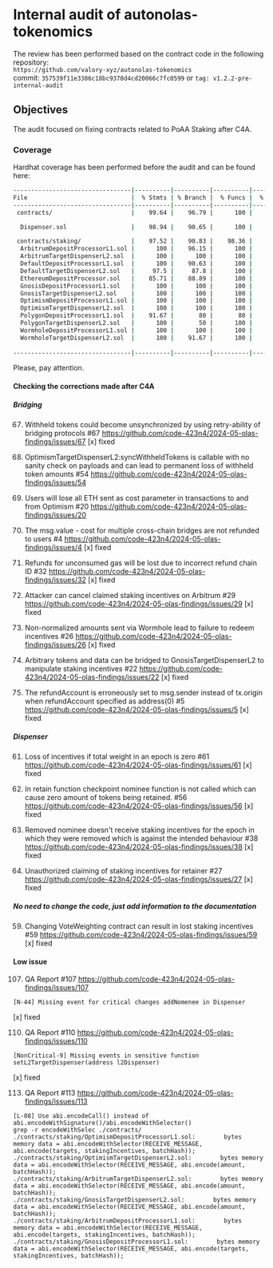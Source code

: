 # Internal audit of autonolas-tokenomics
The review has been performed based on the contract code in the following repository:<br>
`https://github.com/valory-xyz/autonolas-tokenomics` <br>
commit: `357539f11e3386c18bc9370d4cd20066c7fc0599` or `tag: v1.2.2-pre-internal-audit`<br> 

## Objectives
The audit focused on fixing contracts related to PoAA Staking after C4A.

### Coverage
Hardhat coverage has been performed before the audit and can be found here:
```sh
---------------------------------|----------|----------|----------|----------|----------------|
File                             |  % Stmts | % Branch |  % Funcs |  % Lines |Uncovered Lines |
---------------------------------|----------|----------|----------|----------|----------------|
 contracts/                      |    99.64 |    96.79 |      100 |    98.09 |                |

  Dispenser.sol                  |    98.94 |    90.65 |      100 |    93.86 |... 0,1188,1246 |

 contracts/staking/              |    97.52 |    90.83 |    98.36 |    93.97 |                |
  ArbitrumDepositProcessorL1.sol |      100 |    96.15 |      100 |    97.14 |            157 |
  ArbitrumTargetDispenserL2.sol  |      100 |      100 |      100 |      100 |                |
  DefaultDepositProcessorL1.sol  |      100 |    90.63 |      100 |    94.83 |    134,227,235 |
  DefaultTargetDispenserL2.sol   |     97.5 |     87.8 |      100 |    92.52 |... 459,489,511 |
  EthereumDepositProcessor.sol   |    85.71 |    88.89 |      100 |    86.11 |... 109,112,114 |
  GnosisDepositProcessorL1.sol   |      100 |      100 |      100 |      100 |                |
  GnosisTargetDispenserL2.sol    |      100 |      100 |      100 |      100 |                |
  OptimismDepositProcessorL1.sol |      100 |      100 |      100 |      100 |                |
  OptimismTargetDispenserL2.sol  |      100 |      100 |      100 |      100 |                |
  PolygonDepositProcessorL1.sol  |    91.67 |       80 |       80 |    84.21 |     97,105,110 |
  PolygonTargetDispenserL2.sol   |      100 |       50 |      100 |    81.82 |          68,73 |
  WormholeDepositProcessorL1.sol |      100 |      100 |      100 |      100 |                |
  WormholeTargetDispenserL2.sol  |      100 |    91.67 |      100 |    96.77 |            114 |
 
---------------------------------|----------|----------|----------|----------|----------------|
```
Please, pay attention.

#### Checking the corrections made after C4A
##### Bridging
67. Withheld tokens could become unsynchronized by using retry-ability of bridging protocols #67
https://github.com/code-423n4/2024-05-olas-findings/issues/67
[x] fixed

54. OptimismTargetDispenserL2:syncWithheldTokens is callable with no sanity check on payloads and can lead to permanent loss of withheld token amounts #54
https://github.com/code-423n4/2024-05-olas-findings/issues/54
20. Users will lose all ETH sent as cost parameter in transactions to and from Optimism #20
https://github.com/code-423n4/2024-05-olas-findings/issues/20
4. The msg.value - cost for multiple cross-chain bridges are not refunded to users #4
https://github.com/code-423n4/2024-05-olas-findings/issues/4
[x] fixed

32. Refunds for unconsumed gas will be lost due to incorrect refund chain ID #32
https://github.com/code-423n4/2024-05-olas-findings/issues/32
[x] fixed

29. Attacker can cancel claimed staking incentives on Arbitrum #29
https://github.com/code-423n4/2024-05-olas-findings/issues/29
[x] fixed

26. Non-normalized amounts sent via Wormhole lead to failure to redeem incentives #26 
https://github.com/code-423n4/2024-05-olas-findings/issues/26
[x] fixed

22. Arbitrary tokens and data can be bridged to GnosisTargetDispenserL2 to manipulate staking incentives #22
https://github.com/code-423n4/2024-05-olas-findings/issues/22
[x] fixed

5. The refundAccount is erroneously set to msg.sender instead of tx.origin when refundAccount specified as address(0) #5
https://github.com/code-423n4/2024-05-olas-findings/issues/5
[x] fixed

##### Dispenser
61. Loss of incentives if total weight in an epoch is zero #61
https://github.com/code-423n4/2024-05-olas-findings/issues/61
[x] fixed

56. In retain function checkpoint nominee function is not called which can cause zero amount of tokens being retained. #56
https://github.com/code-423n4/2024-05-olas-findings/issues/56
[x] fixed

38. Removed nominee doesn't receive staking incentives for the epoch in which they were removed which is against the intended behaviour #38
https://github.com/code-423n4/2024-05-olas-findings/issues/38
[x] fixed

27. Unauthorized claiming of staking incentives for retainer #27
https://github.com/code-423n4/2024-05-olas-findings/issues/27
[x] fixed

##### No need to change the code, just add information to the documentation
59. Changing VoteWeighting contract can result in lost staking incentives #59
https://github.com/code-423n4/2024-05-olas-findings/issues/59
[x] fixed

#### Low issue
107. QA Report #107
https://github.com/code-423n4/2024-05-olas-findings/issues/107
```
[N-44] Missing event for critical changes addNomenee in Dispenser
```
[x] fixed

110. QA Report #110
https://github.com/code-423n4/2024-05-olas-findings/issues/110
```
[NonCritical-9] Missing events in sensitive function setL2TargetDispenser(address l2Dispenser)
```
[x] fixed

113. QA Report #113
https://github.com/code-423n4/2024-05-olas-findings/issues/113
```
[L-08] Use abi.encodeCall() instead of abi.encodeWithSignature()/abi.encodeWithSelector() 
grep -r encodeWithSelec ./contracts/    
./contracts/staking/OptimismDepositProcessorL1.sol:        bytes memory data = abi.encodeWithSelector(RECEIVE_MESSAGE, abi.encode(targets, stakingIncentives, batchHash));
./contracts/staking/OptimismTargetDispenserL2.sol:        bytes memory data = abi.encodeWithSelector(RECEIVE_MESSAGE, abi.encode(amount, batchHash));
./contracts/staking/ArbitrumTargetDispenserL2.sol:        bytes memory data = abi.encodeWithSelector(RECEIVE_MESSAGE, abi.encode(amount, batchHash));
./contracts/staking/GnosisTargetDispenserL2.sol:        bytes memory data = abi.encodeWithSelector(RECEIVE_MESSAGE, abi.encode(amount, batchHash));
./contracts/staking/ArbitrumDepositProcessorL1.sol:        bytes memory data = abi.encodeWithSelector(RECEIVE_MESSAGE, abi.encode(targets, stakingIncentives, batchHash));
./contracts/staking/GnosisDepositProcessorL1.sol:        bytes memory data = abi.encodeWithSelector(RECEIVE_MESSAGE, abi.encode(targets, stakingIncentives, batchHash));
```
